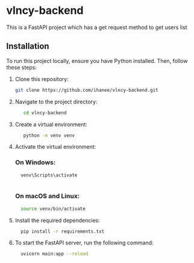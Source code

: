 # vlncy-backend

This is a FastAPI project which has a get request method to get users list

## Installation

To run this project locally, ensure you have Python installed. Then, follow these steps:

1. Clone this repository:

   ```bash
   git clone https://github.com/ihanee/vlncy-backend.git

   ```

2. Navigate to the project directory:

    ```bash 
       cd vlncy-backend

    ```    

3. Create a virtual environment: 

   ```bash 
      python -m venv venv

   ```

4. Activate the virtual environment:

   ### On Windows: 
   ```bash
     venv\Scripts\activate
     
   ``` 

   ### On macOS and Linux: 
     ```bash
       source venv/bin/activate

     ```

5. Install the required dependencies:

   ```bash
     pip install -r requirements.txt
   
   ```

6. To start the FastAPI server, run the following command:

   ```bash
     uvicorn main:app --reload
   
   ```